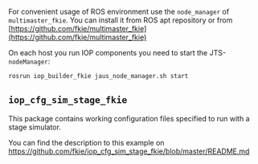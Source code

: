 For convenient usage of ROS environment use the `node_manager` of `multimaster_fkie`. You can install it from ROS apt repository or from  [https://github.com/fkie/multimaster_fkie](https://github.com/fkie/multimaster_fkie)

On each host you run IOP components you need to start the JTS-`nodeManager`:
```bash
rosrun iop_builder_fkie jaus_node_manager.sh start
```

## `iop_cfg_sim_stage_fkie`
This package contains working configuration files specified to run with a stage simulator.

You can find the description to this example on https://github.com/fkie/iop_cfg_sim_stage_fkie/blob/master/README.md
